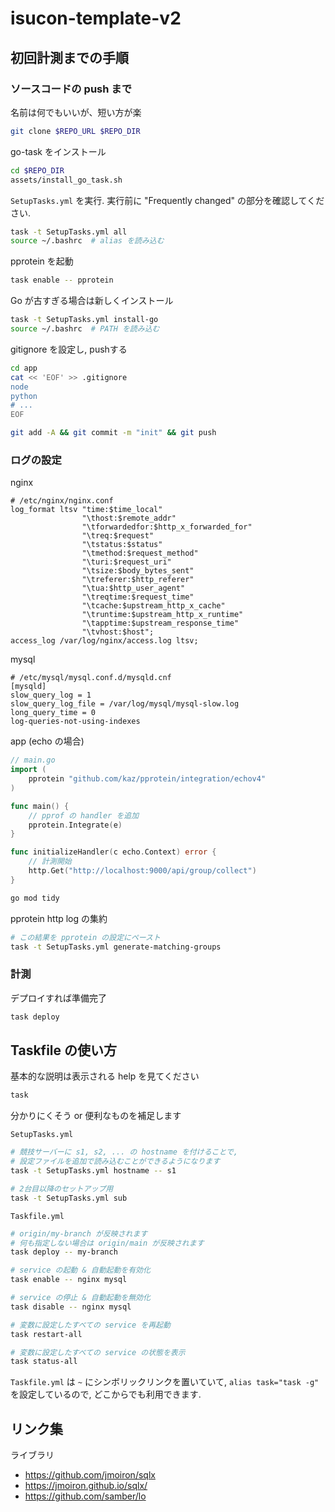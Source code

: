 # isucon-template-v2

## 初回計測までの手順

### ソースコードの push まで

名前は何でもいいが、短い方が楽
```bash
git clone $REPO_URL $REPO_DIR
```

go-task をインストール
```bash
cd $REPO_DIR
assets/install_go_task.sh
```

`SetupTasks.yml` を実行.
実行前に "Frequently changed" の部分を確認してください.
```bash
task -t SetupTasks.yml all
source ~/.bashrc  # alias を読み込む
```

pprotein を起動
```bash
task enable -- pprotein
```

Go が古すぎる場合は新しくインストール
```bash
task -t SetupTasks.yml install-go
source ~/.bashrc  # PATH を読み込む
```

gitignore を設定し, pushする
```bash
cd app
cat << 'EOF' >> .gitignore
node
python
# ...
EOF

git add -A && git commit -m "init" && git push
```

### ログの設定

nginx
```nginx configuration
# /etc/nginx/nginx.conf
log_format ltsv "time:$time_local"
                "\thost:$remote_addr"
                "\tforwardedfor:$http_x_forwarded_for"
                "\treq:$request"
                "\tstatus:$status"
                "\tmethod:$request_method"
                "\turi:$request_uri"
                "\tsize:$body_bytes_sent"
                "\treferer:$http_referer"
                "\tua:$http_user_agent"
                "\treqtime:$request_time"
                "\tcache:$upstream_http_x_cache"
                "\truntime:$upstream_http_x_runtime"
                "\tapptime:$upstream_response_time"
                "\tvhost:$host";
access_log /var/log/nginx/access.log ltsv;
```

mysql
```
# /etc/mysql/mysql.conf.d/mysqld.cnf
[mysqld]
slow_query_log = 1
slow_query_log_file = /var/log/mysql/mysql-slow.log
long_query_time = 0
log-queries-not-using-indexes
```

app (echo の場合)
```go
// main.go
import (
    pprotein "github.com/kaz/pprotein/integration/echov4"
)

func main() {
    // pprof の handler を追加
    pprotein.Integrate(e)
}

func initializeHandler(c echo.Context) error {
    // 計測開始
    http.Get("http://localhost:9000/api/group/collect")
}
```

```bash
go mod tidy
```

pprotein http log の集約
```bash
# この結果を pprotein の設定にペースト
task -t SetupTasks.yml generate-matching-groups
```

### 計測

デプロイすれば準備完了
```bash
task deploy
```

## Taskfile の使い方
基本的な説明は表示される help を見てください
```bash
task
```

分かりにくそう or 便利なものを補足します

`SetupTasks.yml`
```bash
# 競技サーバーに s1, s2, ... の hostname を付けることで,
# 設定ファイルを追加で読み込むことができるようになります
task -t SetupTasks.yml hostname -- s1

# 2台目以降のセットアップ用
task -t SetupTasks.yml sub
```

`Taskfile.yml`
```bash
# origin/my-branch が反映されます
# 何も指定しない場合は origin/main が反映されます
task deploy -- my-branch

# service の起動 & 自動起動を有効化
task enable -- nginx mysql

# service の停止 & 自動起動を無効化
task disable -- nginx mysql

# 変数に設定したすべての service を再起動
task restart-all

# 変数に設定したすべての service の状態を表示
task status-all
```

`Taskfile.yml` は `~` にシンボリックリンクを置いていて, `alias task="task -g"` を設定しているので, どこからでも利用できます.

## リンク集

ライブラリ

- https://github.com/jmoiron/sqlx
- https://jmoiron.github.io/sqlx/
- https://github.com/samber/lo